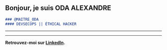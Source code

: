 ## Bonjour, je suis ODA ALEXANDRE

```markdown
### @MAITRE_ODA
#### DEVSECOPS || ÉTHICAL HACKER
```

---



---

**Retrouvez-moi sur [LinkedIn](https://www.linkedin.com/signup/public-profile-join?vieweeVanityName=oda-alexandre&trk=public_profile_top-card-primary-button-join-to-connect).**